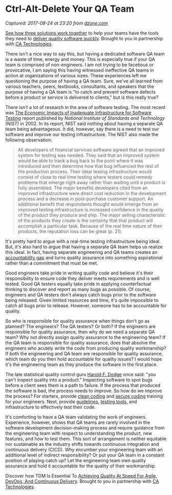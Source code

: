 # Ctrl-Alt-Delete Your QA Team

_Captured: 2017-08-24 at 23:20 from [dzone.com](https://dzone.com/articles/ctrl-alt-delete-your-qa-team?edition=319412&utm_source=Daily%20Digest&utm_medium=email&utm_campaign=Daily%20Digest%202017-08-24)_

[See how three solutions work together](https://dzone.com/go?i=204124&u=https%3A%2F%2Fad.doubleclick.net%2Fddm%2Ftrackclk%2FN6040.130331DZONE%2FB11226848.150413346%3Bdc_trk_aid%3D321098505%3Bdc_trk_cid%3D81553809%3Bdc_lat%3D%3Bdc_rdid%3D%3Btag_for_child_directed_treatment%3D) to help your teams have the tools they need to [deliver quality software quickly](https://dzone.com/go?i=204124&u=https%3A%2F%2Fad.doubleclick.net%2Fddm%2Ftrackclk%2FN6040.130331DZONE%2FB11226848.150123399%3Bdc_trk_aid%3D321096583%3Bdc_trk_cid%3D81552442%3Bdc_lat%3D%3Bdc_rdid%3D%3Btag_for_child_directed_treatment%3D). Brought to you in partnership with [CA Technologies](https://dzone.com/go?i=204124&u=https%3A%2F%2Fad.doubleclick.net%2Fddm%2Ftrackclk%2FN6040.130331DZONE%2FB11226848.150413346%3Bdc_trk_aid%3D321098505%3Bdc_trk_cid%3D81553809%3Bdc_lat%3D%3Bdc_rdid%3D%3Btag_for_child_directed_treatment%3D).

There isn't a nice way to say this, but having a dedicated software QA team is a waste of time, energy and money. This is especially true if your QA team is comprised of non-engineers. I am not trying to be facetious or provocative, I am saying this having witnessed ineffective QA teams in action at organizations of various sizes. These experiences left me questioning the purpose of having a QA team. Sure, we've all learned from various teachers, peers, textbooks, consultants, and speakers that the purpose of having a QA team is "to catch and prevent software defects before a product or service is delivered to clients," but is this really true?

There isn't a lot of research in the area of software testing. The most recent was [The Economic Impacts of Inadequate Infrastructure for Software Testing](https://www.nist.gov/sites/default/files/documents/director/planning/report02-3.pdf) report published by _National Institute of Standards and Technology (NIST)_ in 2002. In its report, NIST said nothing about having a separate QA team being advantageous. It did, however, say there is a need to test our software and improve our testing infrastructure. The NIST also made the following observation:

> All developers of financial services software agreed that an improved system for testing was needed. They said that an improved system would be able to track a bug back to the point where it was introduced and then determine how that bug influenced the rest of the production process. Their ideal testing infrastructure would consist of close to real time testing where testers could remedy problems that emerge right away rather than waiting until a product is fully assembled. The major benefits developers cited from an improved infrastructure were direct cost reduction in the development process and a decrease in post-purchase customer support. An additional benefit that respondents thought would emerge from an improved testing infrastructure is increased confidence in the quality of the product they produce and ship. The major selling characteristic of the products they create is the certainty that that product will accomplish a particular task. Because of the real time nature of their products, the reputation loss can be great (p. 21).

It's pretty hard to argue with a real-time testing infrastructure being ideal. But, it's also hard to argue that having a separate QA team helps us realize this ideal. In fact, having separate engineering and QA teams creates an [accountability gap](https://www.partnersinleadership.com/insights-publications/the-accountability-gap) and turns quality assurance into something aspirational rather than a commitment that must be met.

Good engineers take pride in writing quality code and believe it's their responsibility to ensure code they deliver meets requirements and is well tested. Good QA testers equally take pride in applying counterfactual thinking to discover and report as many bugs as possible. Of course, engineers and QA testers don't always catch bugs prior to the software being released. Given limited resources and time, it's quite impossible to catch all bugs prior to release. However, someone has to be accountable for quality.

So who is responsible for quality assurance when things don't go as planned? The engineers? The QA testers? Or both? If the engineers are responsible for quality assurance, then why do we need a separate QA team? Why not directly assign quality assurance to the engineering team? If the QA team is responsible for quality assurance, does that absolve the engineers who acutely write the code from producing quality workmanship? If both the engineering and QA team are responsible for quality assurance, which team do you then hold accountable for quality issues? I would hope it's the engineering team as they produce the software in the first place.

The late statistical quality control guru [Harold F. Dodge](https://en.wikipedia.org/wiki/Harold_F._Dodge) once said: "you can't inspect quality into a product." Inspecting software to spot bugs before a client sees them is a path to failure. If the process that produced the software is bad, the process needs to improve. So how do we improve the process? For starters, provide [clean coding](https://cleancoders.com/) and [secure coding](https://www.securecoding.cert.org/confluence/display/seccode/SEI+CERT+Coding+Standards\[semantic-testing\]:%20https://semantictesting.org) training for your engineers. Next, provide [guidelines](https://semantictesting.org/), [testing tools](https://testifyproject.org/), and infrastructure to effectively test their code.

It's comforting to have a QA team validating the work of engineers. Experience, however, shows that QA teams are rarely involved in the software development decision-making process and require guidance from the engineering team with respect to understanding the product, new features, and how to test them. This sort of arrangement is neither equitable nor sustainable as the industry shifts towards continuous integration and continuous delivery (CICD). Why encumber your engineering team with an additional level of indirect responsibility? Or put your QA team in a constant position of playing catch up? Let the engineering team own quality assurance and hold it accountable for the quality of their workmanship.

Discover how TDM Is Essential To [Achieving Quality At Speed For Agile, DevOps, And Continuous Delivery](https://dzone.com/go?i=204125&u=https%3A%2F%2Fad.doubleclick.net%2Fddm%2Ftrackclk%2FN6040.130331DZONE%2FB11226848.150413345%3Bdc_trk_aid%3D321095198%3Bdc_trk_cid%3D81552443%3Bdc_lat%3D%3Bdc_rdid%3D%3Btag_for_child_directed_treatment%3D). Brought to you in partnership with [CA Technologies](https://dzone.com/go?i=204125&u=https%3A%2F%2Fad.doubleclick.net%2Fddm%2Ftrackclk%2FN6040.130331DZONE%2FB11226848.150413345%3Bdc_trk_aid%3D321095198%3Bdc_trk_cid%3D81552443%3Bdc_lat%3D%3Bdc_rdid%3D%3Btag_for_child_directed_treatment%3D).
